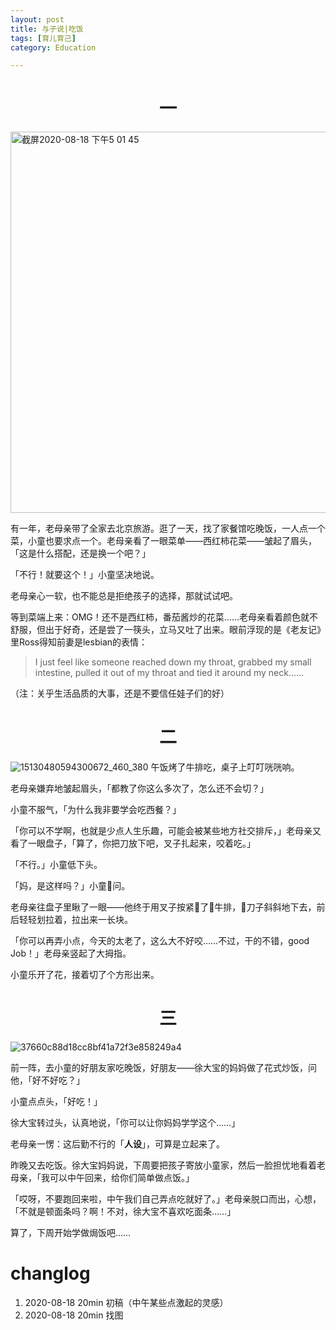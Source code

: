 ```yaml
---
layout: post
title: 与子说|吃饭
tags: [育儿育己]
category: Education

---
```


# <center> 一

<img width="610" alt="截屏2020-08-18 下午5 01 45" src="https://user-images.githubusercontent.com/23351109/90493110-87431d80-e174-11ea-93ac-a09d3f340b1d.png">

有一年，老母亲带了全家去北京旅游。逛了一天，找了家餐馆吃晚饭，一人点一个菜，小童也要求点一个。老母亲看了一眼菜单——西红柿花菜——皱起了眉头，「这是什么搭配，还是换一个吧？」

「不行！就要这个！」小童坚决地说。

老母亲心一软，也不能总是拒绝孩子的选择，那就试试吧。

等到菜端上来：OMG！还不是西红柿，番茄酱炒的花菜……老母亲看着颜色就不舒服，但出于好奇，还是尝了一筷头，立马又吐了出来。眼前浮现的是《老友记》里Ross得知前妻是lesbian的表情：

> I just feel like someone reached down my throat, grabbed my small intestine, pulled it out of my throat and tied it around my neck……

（注：关乎生活品质的大事，还是不要信任娃子们的好）

# <center> 二
![15130480594300672_460_380](https://user-images.githubusercontent.com/23351109/90492431-c329b300-e173-11ea-8a1c-d2bce2bfd35a.jpg)
午饭烤了牛排吃，桌子上叮叮咣咣响。

老母亲嫌弃地皱起眉头，「都教了你这么多次了，怎么还不会切？」

小童不服气，「为什么我非要学会吃西餐？」

「你可以不学啊，也就是少点人生乐趣，可能会被某些地方社交排斥，」老母亲又看了一眼盘子，「算了，你把刀放下吧，叉子扎起来，咬着吃。」

「不行。」小童低下头。

「妈，是这样吗？」小童问。

老母亲往盘子里瞅了一眼——他终于用叉子按紧了牛排，刀子斜斜地下去，前后轻轻划拉着，拉出来一长块。

「你可以再弄小点，今天的太老了，这么大不好咬……不过，干的不错，good Job！」老母亲竖起了大拇指。

小童乐开了花，接着切了个方形出来。

# <center> 三
![37660c88d18cc8bf41a72f3e858249a4](https://user-images.githubusercontent.com/23351109/90492091-5ca49500-e173-11ea-94bc-6ad13199e97e.jpg)

前一阵，去小童的好朋友家吃晚饭，好朋友——徐大宝的妈妈做了花式炒饭，问他，「好不好吃？」

小童点点头，「好吃！」

徐大宝转过头，认真地说，「你可以让你妈妈学学这个……」

老母亲一愣：这后勤不行的「**人设**」，可算是立起来了。

昨晚又去吃饭。徐大宝妈妈说，下周要把孩子寄放小童家，然后一脸担忧地看着老母亲，「我可以中午回来，给你们简单做点饭。」

「哎呀，不要跑回来啦，中午我们自己弄点吃就好了。」老母亲脱口而出，心想，「不就是顿面条吗？啊！不对，徐大宝不喜欢吃面条……」

算了，下周开始学做焗饭吧……

# changlog
1. 2020-08-18 20min 初稿（中午某些点激起的灵感）
2. 2020-08-18 20min 找图
